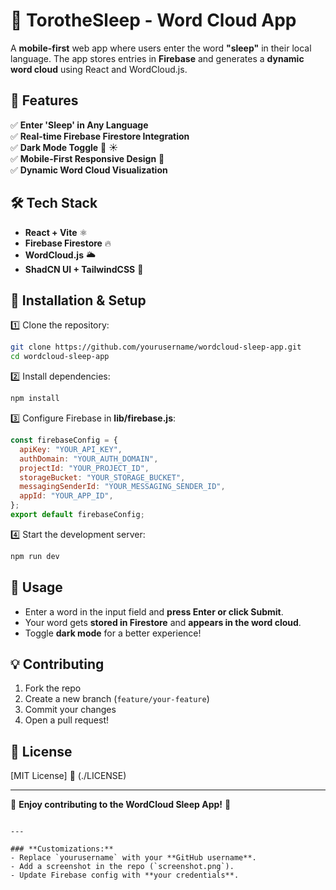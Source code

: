 # 🌙 TorotheSleep - Word Cloud App  

A **mobile-first** web app where users enter the word **"sleep"** in their local language. The app stores entries in **Firebase** and generates a **dynamic word cloud** using React and WordCloud.js.  

## 🚀 Features  
✅ **Enter 'Sleep' in Any Language**  
✅ **Real-time Firebase Firestore Integration**  
✅ **Dark Mode Toggle** 🌙 ☀️  
✅ **Mobile-First Responsive Design** 📱  
✅ **Dynamic Word Cloud Visualization**  

## 🛠️ Tech Stack  
- **React + Vite** ⚛️  
- **Firebase Firestore** 🔥  
- **WordCloud.js** 🌥️  
- **ShadCN UI + TailwindCSS** 🎨  

<!-- ## 📸 Screenshot  
![WordCloud Sleep App](./screenshot.png)   -->

## 🎯 Installation & Setup  
1️⃣ Clone the repository:  
```sh
git clone https://github.com/yourusername/wordcloud-sleep-app.git
cd wordcloud-sleep-app
```
2️⃣ Install dependencies:  
```sh
npm install
```
3️⃣ Configure Firebase in **lib/firebase.js**:  
```js
const firebaseConfig = {
  apiKey: "YOUR_API_KEY",
  authDomain: "YOUR_AUTH_DOMAIN",
  projectId: "YOUR_PROJECT_ID",
  storageBucket: "YOUR_STORAGE_BUCKET",
  messagingSenderId: "YOUR_MESSAGING_SENDER_ID",
  appId: "YOUR_APP_ID",
};
export default firebaseConfig;
```
4️⃣ Start the development server:  
```sh
npm run dev
```

## 📝 Usage  
- Enter a word in the input field and **press Enter or click Submit**.  
- Your word gets **stored in Firestore** and **appears in the word cloud**.  
- Toggle **dark mode** for a better experience!  

## 💡 Contributing  
1. Fork the repo  
2. Create a new branch (`feature/your-feature`)  
3. Commit your changes  
4. Open a pull request!  

## 📜 License  
[MIT License] 📄  (./LICENSE)

---

🎉 **Enjoy contributing to the WordCloud Sleep App!** 🚀  
```

---

### **Customizations:**  
- Replace `yourusername` with your **GitHub username**.  
- Add a screenshot in the repo (`screenshot.png`).  
- Update Firebase config with **your credentials**.  

